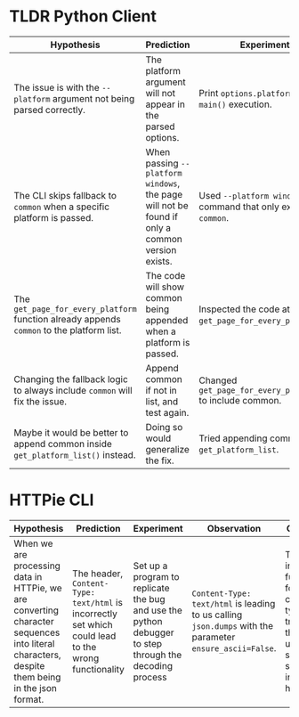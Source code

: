 
# TLDR Python Client

| Hypothesis                                                                                | Prediction                                                                                     | Experiment                                                            | Observation                                                          | Conclusion                                                          |
| ----------------------------------------------------------------------------------------- | ---------------------------------------------------------------------------------------------- | --------------------------------------------------------------------- | -------------------------------------------------------------------- | ------------------------------------------------------------------- |
| The issue is with the `--platform` argument not being parsed correctly.                   | The platform argument will not appear in the parsed options.                                   | Print `options.platform` during `main()` execution.                   | The platform is parsed and passed correctly.                         | Rejected. The platform argument works as expected.                  |
| The CLI skips fallback to `common` when a specific platform is passed.                    | When passing `--platform windows`, the page will not be found if only a common version exists. | Used `--platform windows` for a command that only exists in `common`. | Returns "documentation is not available" error.                      | The fallback logic is skipped when platform is explicitly provided. |
| The `get_page_for_every_platform` function already appends `common` to the platform list. | The code will show common being appended when a platform is passed.                            | Inspected the code at `get_page_for_every_platform`.                  | No such logic exists. If platforms is provided, it uses it directly. | This is probably the root cause.                                    |
| Changing the fallback logic to always include `common` will fix the issue.                | Append common if not in list, and test again.                                                  | Changed `get_page_for_every_platform()` to include common.            | `--platform windows` now returns the correct page.                   | Fix confirmed                                                       |
| Maybe it would be better to append common inside `get_platform_list()` instead.           | Doing so would generalize the fix.                                                             | Tried appending common in `get_platform_list`.                        | Breaks other logic I think. Test started failing.                    | Rejected. Better to handle in `get_page_for_every_platform()`.      |



# HTTPie CLI

| Hypothesis                                                                                                                                   | Prediction                                                                                           | Experiment                                                                                             | Observation                                                                                              | Conclusion                                                                                                                         |
| -------------------------------------------------------------------------------------------------------------------------------------------- | ---------------------------------------------------------------------------------------------------- | ------------------------------------------------------------------------------------------------------ | -------------------------------------------------------------------------------------------------------- | ---------------------------------------------------------------------------------------------------------------------------------- |
| When we are processing data in HTTPie, we are converting character sequences into literal characters, despite them being in the json format. | The header, `Content-Type: text/html` is incorrectly set which could lead to the wrong functionality | Set up a program to replicate the bug and use the python debugger to step through the decoding process | `Content-Type: text/html` is leading to us calling `json.dumps` with the parameter `ensure_ascii=False`. | This is the intended functionality for that content-type. The true bug is that the user's server was sending the incorrect header. |
